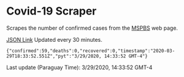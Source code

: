 # Covid-19 Scraper

Scrapes the number of confirmed cases from the [MSPBS](https://www.mspbs.gov.py/covid-19.php) web page.

[JSON Link](https://jmayalag.github.io/covid19-scrape/cases.json)
Updated every 30 minutes.
```
{"confirmed":59,"deaths":0,"recovered":0,"timestamp":"2020-03-29T18:33:52.551Z","pyt":"3/29/2020, 14:33:52 GMT-4"}
```
Last update (Paraguay Time): 3/29/2020, 14:33:52 GMT-4